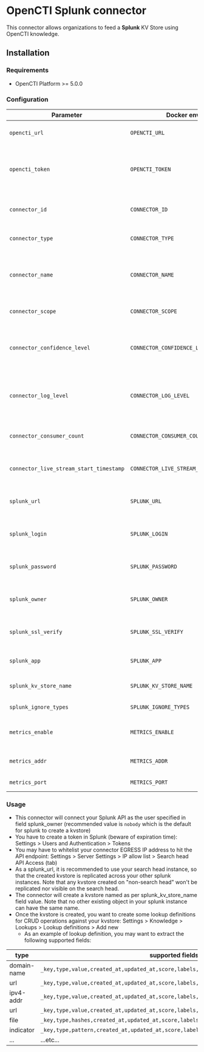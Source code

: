 # OpenCTI Splunk connector

This connector allows organizations to feed a **Splunk** KV Store using OpenCTI knowledge.

## Installation

### Requirements

- OpenCTI Platform >= 5.0.0

### Configuration

| Parameter                               | Docker envvar                           | Mandatory | Description                                                                                   |
| --------------------------------------- | --------------------------------------- | --------- | --------------------------------------------------------------------------------------------- |
| `opencti_url`                           | `OPENCTI_URL`                           | Yes       | The URL of the OpenCTI platform.                                                              |
| `opencti_token`                         | `OPENCTI_TOKEN`                         | Yes       | The default admin token configured in the OpenCTI platform parameters file.                   |
| `connector_id`                          | `CONNECTOR_ID`                          | Yes       | A valid arbitrary `UUIDv4` that must be unique for this connector.                            |
| `connector_type`                        | `CONNECTOR_TYPE`                        | Yes       | Must be `STREAM` (this is the connector type).                                                |
| `connector_name`                        | `CONNECTOR_NAME`                        | Yes       | The name of the Splunk instance, to identify it if you have multiple Splunk connectors.       |
| `connector_scope`                       | `CONNECTOR_SCOPE`                       | Yes       | Must be `splunk`, not used in this connector.                                                 |
| `connector_confidence_level`            | `CONNECTOR_CONFIDENCE_LEVEL`            | Yes       | The default confidence level for created sightings (a number between 1 and 4).                |
| `connector_log_level`                   | `CONNECTOR_LOG_LEVEL`                   | Yes       | The log level for this connector, could be `debug`, `info`, `warn` or `error` (less verbose). |
| `connector_consumer_count`              | `CONNECTOR_CONSUMER_COUNT`              | No        | Number of consumer/worker that will push data to Splunk.                                      |
| `connector_live_stream_start_timestamp` | `CONNECTOR_LIVE_STREAM_START_TIMESTAMP` | No        | Start timestamp used on connector first start.                                                |
| `splunk_url`                            | `SPLUNK_URL`                            | Yes       | The Splunk instances REST API URLs as array                                                   |
| `splunk_login`                          | `SPLUNK_LOGIN`                          | Yes       | The Splunk login users as array (same order as URLs)                                          |
| `splunk_password`                       | `SPLUNK_PASSWORD`                       | Yes       | The Splunk passwords as array (same order as URLs)                                            |
| `splunk_owner`                          | `SPLUNK_OWNER`                          | Yes       | The Splunk KV store owners as array (same order as URLs)                                      |
| `splunk_ssl_verify`                     | `SPLUNK_SSL_VERIFY`                     | Yes       | Enable the SSL certificate check for all instances (default: `true`)                          |
| `splunk_app`                            | `SPLUNK_APP`                            | Yes       | The app of the KV Store for all instances.                                                    |
| `splunk_kv_store_name`                  | `SPLUNK_KV_STORE_NAME`                  | Yes       | The name of the KV Store for all instances.                                                   |
| `splunk_ignore_types`                   | `SPLUNK_IGNORE_TYPES`                   | Yes       | The list of entity types to ignore.                                                           |
| `metrics_enable`                        | `METRICS_ENABLE`                        | No        | Whether or not Prometheus metrics should be enabled.                                          |
| `metrics_addr`                          | `METRICS_ADDR`                          | No        | Bind IP address to use for metrics endpoint.                                                  |
| `metrics_port`                          | `METRICS_PORT`                          | No        | Port to use for metrics endpoint.                                                             |

### Usage

- This connector will connect your Splunk API as the user specified in field splunk_owner (recommended value is `nobody` which is the default for splunk to create a kvstore)
- You have to create a token in Splunk (beware of expiration time): Settings > Users and Authentication > Tokens
- You may have to whitelist your connector EGRESS IP address to hit the API endpoint: Settings > Server Settings > IP allow list > Search head API Access (tab)
- As a splunk_url, it is recommended to use your search head instance, so that the created kvstore is replicated across your other splunk instances. Note that any kvstore created on "non-search head" won't be replicated nor visible on the search head.
- The connector will create a kvstore named as per splunk_kv_store_name field value. Note that no other existing object in your splunk instance can have the same name.
- Once the kvstore is created, you want to create some lookup definitions for CRUD operations against your kvstore: Settings > Knowledge > Lookups > Lookup definitions > Add new
  - As an example of lookup definition, you may want to extract the following supported fields:

| type        | supported fields                                                                         |
| ----------- | ---------------------------------------------------------------------------------------- |
| domain-name | `_key,type,value,created_at,updated_at,score,labels,created_by`                          |
| url         | `_key,type,value,created_at,updated_at,score,labels,created_by`                          |
| ipv4-addr   | `_key,type,value,created_at,updated_at,score,labels,created_by`                          |
| url         | `_key,type,value,created_at,updated_at,score,labels,created_by`                          |
| file        | `_key,type,hashes,created_at,updated_at,score,labels,created_by`                         |
| indicator   | `_key,type,pattern,created_at,updated_at,score,labels,splunk_queries.queries,created_by` |
| ...         | ...etc...                                                                                |
